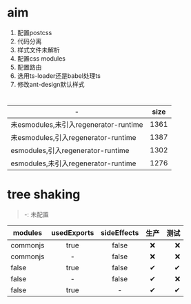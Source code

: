 # aim
1. 配置postcss
2. 代码分离
3. 样式文件未解析
4. 配置css modules
5. 配置路由
6. 选用ts-loader还是babel处理ts
7. 修改ant-design默认样式

# 
-|size
---|:--:
未esmodules,未引入regenerator-runtime|1361
未esmodules,引入regenerator-runtime|1387
esmodules,引入regenerator-runtime|1302
esmodules,未引入regenerator-runtime|1276

# tree shaking

> -: 未配置

modules|usedExports|sideEffects|生产|测试
---|:--:|:--:|:--:|---:
commonjs|true|false|❌|❌
commonjs|-|false|❌|❌
false|true|false|✔|✔
false|-|false|✔|❌
false|true|-|✔|✔


